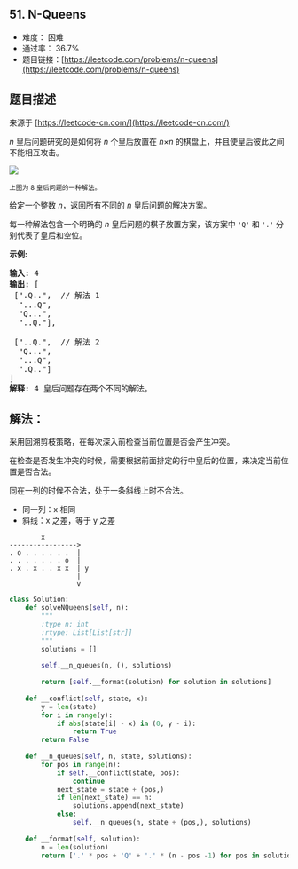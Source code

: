 ## 51. N-Queens

- 难度： 困难
- 通过率： 36.7%
- 题目链接：[https://leetcode.com/problems/n-queens](https://leetcode.com/problems/n-queens)


## 题目描述

来源于 [https://leetcode-cn.com/](https://leetcode-cn.com/)

<p><em>n&nbsp;</em>皇后问题研究的是如何将 <em>n</em>&nbsp;个皇后放置在 <em>n</em>&times;<em>n</em> 的棋盘上，并且使皇后彼此之间不能相互攻击。</p>

<p><img src="https://assets.leetcode-cn.com/aliyun-lc-upload/uploads/2018/10/12/8-queens.png"></p>

<p><small>上图为 8 皇后问题的一种解法。</small></p>

<p>给定一个整数 <em>n</em>，返回所有不同的&nbsp;<em>n&nbsp;</em>皇后问题的解决方案。</p>

<p>每一种解法包含一个明确的&nbsp;<em>n</em> 皇后问题的棋子放置方案，该方案中 <code>&#39;Q&#39;</code> 和 <code>&#39;.&#39;</code> 分别代表了皇后和空位。</p>

<p><strong>示例:</strong></p>

<pre><strong>输入:</strong> 4
<strong>输出:</strong> [
 [&quot;.Q..&quot;,  // 解法 1
  &quot;...Q&quot;,
  &quot;Q...&quot;,
  &quot;..Q.&quot;],

 [&quot;..Q.&quot;,  // 解法 2
  &quot;Q...&quot;,
  &quot;...Q&quot;,
  &quot;.Q..&quot;]
]
<strong>解释:</strong> 4 皇后问题存在两个不同的解法。
</pre>


## 解法：

采用回溯剪枝策略，在每次深入前检查当前位置是否会产生冲突。

在检查是否发生冲突的时候，需要根据前面排定的行中皇后的位置，来决定当前位置是否合法。

同在一列的时候不合法，处于一条斜线上时不合法。

- 同一列：x 相同
- 斜线：x 之差，等于 y 之差

```
        x
----------------->
. o . . . . . .  |
. . . . . . . o  |
. x . x . . x x  | y
                 |
                 v
```

```python
class Solution:
    def solveNQueens(self, n):
        """
        :type n: int
        :rtype: List[List[str]]
        """
        solutions = []
        
        self.__n_queues(n, (), solutions)
        
        return [self.__format(solution) for solution in solutions]
        
    def __conflict(self, state, x):
        y = len(state)
        for i in range(y):
            if abs(state[i] - x) in (0, y - i):
                return True
        return False
            
    def __n_queues(self, n, state, solutions):
        for pos in range(n):
            if self.__conflict(state, pos):
                continue
            next_state = state + (pos,)
            if len(next_state) == n:
                solutions.append(next_state)
            else:
                self.__n_queues(n, state + (pos,), solutions)
                
    def __format(self, solution):
        n = len(solution)
        return ['.' * pos + 'Q' + '.' * (n - pos -1) for pos in solution]
```